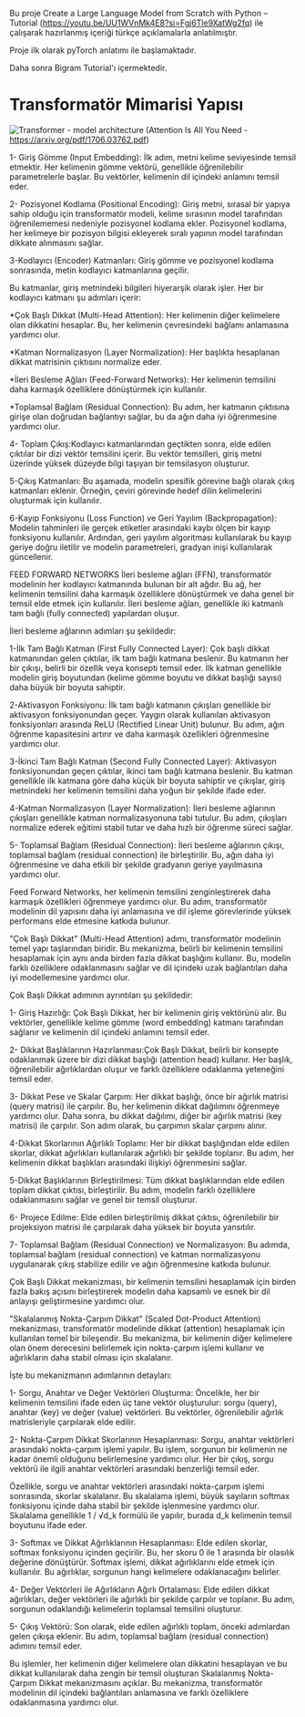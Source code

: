Bu proje Create a Large Language Model from Scratch with Python – Tutorial (https://youtu.be/UU1WVnMk4E8?si=Fgj6Tle9XatWg2fq) ile çalışarak hazırlanmış içeriği türkçe açıklamalarla anlatılmıştır.

Proje ilk olarak pyTorch anlatımı ile başlamaktadır.

Daha sonra Bigram Tutorial'ı içermektedir.

# Transformatör Mimarisi Yapısı 
![Transformer - model architecture](https://github.com/gizemkoklu/LLM-project/assets/93999489/ce0c6caa-4c46-4fc7-b576-7d62c0e9d9ef)
(Attention Is All You Need - https://arxiv.org/pdf/1706.03762.pdf)

1- Giriş Gömme (Input Embedding): İlk adım, metni kelime seviyesinde temsil etmektir. Her kelimenin gömme vektörü, genellikle öğrenilebilir parametrelerle başlar. Bu vektörler, kelimenin dil içindeki anlamını temsil eder.

2- Pozisyonel Kodlama (Positional Encoding): Giriş metni, sırasal bir yapıya sahip olduğu için transformatör modeli, kelime sırasının model tarafından öğrenilememesi nedeniyle pozisyonel kodlama ekler. Pozisyonel kodlama, her kelimeye bir pozisyon bilgisi ekleyerek sıralı yapının model tarafından dikkate alınmasını sağlar.

3-Kodlayıcı (Encoder) Katmanları: Giriş gömme ve pozisyonel kodlama sonrasında, metin kodlayıcı katmanlarına geçilir. 

Bu katmanlar, giriş metnindeki bilgileri hiyerarşik olarak işler. Her bir kodlayıcı katmanı şu adımları içerir:

   *Çok Başlı Dikkat (Multi-Head Attention): Her kelimenin diğer kelimelere olan dikkatini hesaplar. Bu, her kelimenin çevresindeki bağlamı anlamasına yardımcı olur.

   *Katman Normalizasyon (Layer Normalization): Her başlıkta hesaplanan dikkat matrisinin çıktısını normalize eder.

   *İleri Besleme Ağları (Feed-Forward Networks): Her kelimenin temsilini daha karmaşık özelliklere dönüştürmek için kullanılır.

   *Toplamsal Bağlam (Residual Connection): Bu adım, her katmanın çıktısına girişe olan doğrudan bağlantıyı sağlar, bu da ağın daha iyi öğrenmesine yardımcı olur.

4- Toplam Çıkış:Kodlayıcı katmanlarından geçtikten sonra, elde edilen çıktılar bir dizi vektör temsilini içerir. Bu vektör temsilleri, giriş metni üzerinde yüksek düzeyde bilgi taşıyan bir temsilasyon oluşturur.

5-Çıkış Katmanları: Bu aşamada, modelin spesifik görevine bağlı olarak çıkış katmanları eklenir. Örneğin, çeviri görevinde hedef dilin kelimelerini oluşturmak için kullanılır.

6-Kayıp Fonksiyonu (Loss Function) ve Geri Yayılım (Backpropagation): Modelin tahminleri ile gerçek etiketler arasındaki kaybı ölçen bir kayıp fonksiyonu kullanılır. Ardından, geri yayılım algoritması kullanılarak bu kayıp geriye doğru iletilir ve modelin parametreleri, gradyan inişi kullanılarak güncellenir.


FEED FORWARD NETWORKS İleri besleme ağları (FFN), transformatör modelinin her kodlayıcı katmanında bulunan bir alt ağdır. Bu ağ, her kelimenin temsilini daha karmaşık özelliklere dönüştürmek ve daha genel bir temsil elde etmek için kullanılır. İleri besleme ağları, genellikle iki katmanlı tam bağlı (fully connected) yapılardan oluşur.

İleri besleme ağlarının adımları şu şekildedir:

1-İlk Tam Bağlı Katman (First Fully Connected Layer): Çok başlı dikkat katmanından gelen çıktılar, ilk tam bağlı katmana beslenir. Bu katmanın her bir çıkışı, belirli bir özellik veya konsepti temsil eder. İlk katman genellikle modelin giriş boyutundan (kelime gömme boyutu ve dikkat başlığı sayısı) daha büyük bir boyuta sahiptir.

2-Aktivasyon Fonksiyonu: İlk tam bağlı katmanın çıkışları genellikle bir aktivasyon fonksiyonundan geçer. Yaygın olarak kullanılan aktivasyon fonksiyonları arasında ReLU (Rectified Linear Unit) bulunur. Bu adım, ağın öğrenme kapasitesini artırır ve daha karmaşık özellikleri öğrenmesine yardımcı olur.

3-İkinci Tam Bağlı Katman (Second Fully Connected Layer): Aktivasyon fonksiyonundan geçen çıktılar, ikinci tam bağlı katmana beslenir. Bu katman genellikle ilk katmana göre daha küçük bir boyuta sahiptir ve çıkışlar, giriş metnindeki her kelimenin temsilini daha yoğun bir şekilde ifade eder.

4-Katman Normalizasyon (Layer Normalization): İleri besleme ağlarının çıkışları genellikle katman normalizasyonuna tabi tutulur. Bu adım, çıkışları normalize ederek eğitimi stabil tutar ve daha hızlı bir öğrenme süreci sağlar.

5- Toplamsal Bağlam (Residual Connection): İleri besleme ağlarının çıkışı, toplamsal bağlam (residual connection) ile birleştirilir. Bu, ağın daha iyi öğrenmesine ve daha etkili bir şekilde gradyanın geriye yayılmasına yardımcı olur.

Feed Forward Networks, her kelimenin temsilini zenginleştirerek daha karmaşık özellikleri öğrenmeye yardımcı olur. Bu adım, transformatör modelinin dil yapısını daha iyi anlamasına ve dil işleme görevlerinde yüksek performans elde etmesine katkıda bulunur.



"Çok Başlı Dikkat" (Multi-Head Attention) adımı, transformatör modelinin temel yapı taşlarından biridir. Bu mekanizma, belirli bir kelimenin temsilini hesaplamak için aynı anda birden fazla dikkat başlığını kullanır. Bu, modelin farklı özelliklere odaklanmasını sağlar ve dil içindeki uzak bağlantıları daha iyi modellemesine yardımcı olur.

Çok Başlı Dikkat adımının ayrıntıları şu şekildedir:

1- Giriş Hazırlığı: Çok Başlı Dikkat, her bir kelimenin giriş vektörünü alır. Bu vektörler, genellikle kelime gömme (word embedding) katmanı tarafından sağlanır ve kelimenin dil içindeki anlamını temsil eder.

2- Dikkat Başlıklarının Hazırlanması:Çok Başlı Dikkat, belirli bir konsepte odaklanmak üzere bir dizi dikkat başlığı (attention head) kullanır. Her başlık, öğrenilebilir ağırlıklardan oluşur ve farklı özelliklere odaklanma yeteneğini temsil eder.

3- Dikkat Pese ve Skalar Çarpım: Her dikkat başlığı, önce bir ağırlık matrisi (query matrisi) ile çarpılır. Bu, her kelimenin dikkat dağılımını öğrenmeye yardımcı olur. Daha sonra, bu dikkat dağılımı, diğer bir ağırlık matrisi (key matrisi) ile çarpılır. Son adım olarak, bu çarpımın skalar çarpımı alınır.

4-Dikkat Skorlarının Ağırlıklı Toplamı: Her bir dikkat başlığından elde edilen skorlar, dikkat ağırlıkları kullanılarak ağırlıklı bir şekilde toplanır. Bu adım, her kelimenin dikkat başlıkları arasındaki ilişkiyi öğrenmesini sağlar.

5-Dikkat Başlıklarının Birleştirilmesi: Tüm dikkat başlıklarından elde edilen toplam dikkat çıktısı, birleştirilir. Bu adım, modelin farklı özelliklere odaklanmasını sağlar ve genel bir temsil oluşturur.

6- Projece Edilme: Elde edilen birleştirilmiş dikkat çıktısı, öğrenilebilir bir projeksiyon matrisi ile çarpılarak daha yüksek bir boyuta yansıtılır.

7- Toplamsal Bağlam (Residual Connection) ve Normalizasyon: Bu adımda, toplamsal bağlam (residual connection) ve katman normalizasyonu uygulanarak çıkış stabilize edilir ve ağın öğrenmesine katkıda bulunur.

Çok Başlı Dikkat mekanizması, bir kelimenin temsilini hesaplamak için birden fazla bakış açısını birleştirerek modelin daha kapsamlı ve esnek bir dil anlayışı geliştirmesine yardımcı olur.



"Skalalanmış Nokta-Çarpım Dikkat" (Scaled Dot-Product Attention) mekanizması, transformatör modelinde dikkat (attention) hesaplamak için kullanılan temel bir bileşendir. Bu mekanizma, bir kelimenin diğer kelimelere olan önem derecesini belirlemek için nokta-çarpım işlemi kullanır ve ağırlıkların daha stabil olması için skalalanır. 

İşte bu mekanizmanın adımlarının detayları:

1- Sorgu, Anahtar ve Değer Vektörleri Oluşturma: Öncelikle, her bir kelimenin temsilini ifade eden üç tane vektör oluşturulur: sorgu (query), anahtar (key) ve değer (value) vektörleri. Bu vektörler, öğrenilebilir ağırlık matrisleriyle çarpılarak elde edilir.

2- Nokta-Çarpım Dikkat Skorlarının Hesaplanması: Sorgu, anahtar vektörleri arasındaki nokta-çarpım işlemi yapılır. Bu işlem, sorgunun bir kelimenin ne kadar önemli olduğunu belirlemesine yardımcı olur. Her bir çıkış, sorgu vektörü ile ilgili anahtar vektörleri arasındaki benzerliği temsil eder.

Özellikle, sorgu ve anahtar vektörleri arasındaki nokta-çarpım işlemi sonrasında, skorlar skalalanır. Bu skalalama işlemi, büyük sayıların softmax fonksiyonu içinde daha stabil bir şekilde işlenmesine yardımcı olur. Skalalama genellikle 1 / √d_k formülü ile yapılır, burada d_k kelimenin temsil boyutunu ifade eder.

3- Softmax ve Dikkat Ağırlıklarının Hesaplanması: Elde edilen skorlar, softmax fonksiyonu içinden geçirilir. Bu, her skoru 0 ile 1 arasında bir olasılık değerine dönüştürür. Softmax işlemi, dikkat ağırlıklarını elde etmek için kullanılır. Bu ağırlıklar, sorgunun hangi kelimelere odaklanacağını belirler.

4- Değer Vektörleri ile Ağırlıkların Ağırlı Ortalaması: Elde edilen dikkat ağırlıkları, değer vektörleri ile ağırlıklı bir şekilde çarpılır ve toplanır. Bu adım, sorgunun odaklandığı kelimelerin toplamsal temsilini oluşturur.

5- Çıkış Vektörü: Son olarak, elde edilen ağırlıklı toplam, önceki adımlardan gelen çıkışa eklenir. Bu adım, toplamsal bağlam (residual connection) adımını temsil eder.


Bu işlemler, her kelimenin diğer kelimelere olan dikkatini hesaplayan ve bu dikkat kullanılarak daha zengin bir temsil oluşturan Skalalanmış Nokta-Çarpım Dikkat mekanizmasını açıklar. Bu mekanizma, transformatör modelinin dil içindeki bağlantıları anlamasına ve farklı özelliklere odaklanmasına yardımcı olur.








